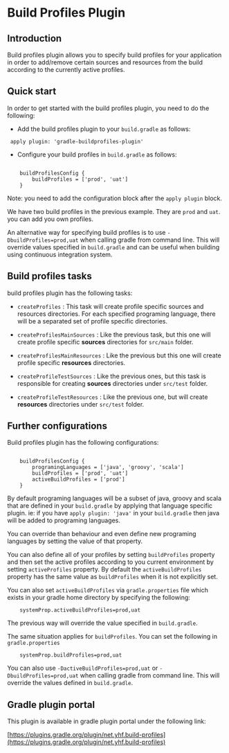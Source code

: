 # Build Profiles Plugin

## Introduction

Build profiles plugin allows you to specify build profiles for your application in order to add/remove certain
sources and resources from the build according to the currently active profiles.

## Quick start

In order to get started with the build profiles plugin, you need to do the following:

* Add the build profiles plugin to your `build.gradle` as follows:

` apply plugin: 'gradle-buildprofiles-plugin'`

* Configure your build profiles in `build.gradle` as follows:

```

    buildProfilesConfig {
        buildProfiles = ['prod', 'uat']
    }

```

Note: you need to add the configuration block after the `apply plugin` block.

We have two build profiles in the previous example. They are `prod` and `uat`. 
you can add you own profiles.

An alternative way for specifying build profiles is to use `-DbuildProfiles=prod,uat` when calling
gradle from command line. This will override values specified in `build.gradle` and can be
useful when building using continuous integration system.

## Build profiles tasks

build profiles plugin has the following tasks:

* `createProfiles` : This task will create profile specific sources and resources directories.
For each specified programing language, there will be a separated set of profile specific directories.

* `createProfilesMainSources` : Like the previous task, but this one will create profile specific
**sources** directories for `src/main` folder.

* `createProfilesMainResources` : Like the previous but this one will create profile
specific **resources** directories.

* `createProfileTestSources` : Like the previous ones, but this task is responsible for
creating **sources** directories under `src/test` folder.

* `createProfileTestResources` : Like the previous one, but will create **resources**
directories under `src/test` folder.

## Further configurations

Build profiles plugin has the following configurations:

```

    buildProfilesConfig {
        programingLanguages = ['java', 'groovy', 'scala']
        buildProfiles = ['prod', 'uat']
        activeBuildProfiles = ['prod'] 
    }

```

By default programing languages will be a subset of java, groovy and scala that
are defined in your `build.gradle` by applying that language specific plugin. ie: if
you have `apply plugin: 'java'` in your `build.gradle` then java will be added to
programing languages.

You can override than behaviour and even define new programing languages by setting
the value of that property.

You can also define all of your profiles by setting `buildProfiles` property and
then set the active profiles according to you current environment by setting
`activeProfiles` property. By default the `activeBuildProfiles` property has the same
value as `buildProfiles` when it is not explicitly set.

You can also set `activeBuildProfiles` via `gradle.properties` file which exists
in your gradle home directory by specifying the following:

```
    systemProp.activeBuildProfiles=prod,uat
```

The previous way will override the value specified in `build.gradle`.

The same situation applies for `buildProfiles`. You can set the following in `gradle.properties`

```
    systemProp.buildProfiles=prod,uat
```

You can also use `-DactiveBuildProfiles=prod,uat` or `-DbuildProfiles=prod,uat`
when calling gradle from command line. This will override the values defined in `build.gradle`.

## Gradle plugin portal

This plugin is available in gradle plugin portal under the following link:

[https://plugins.gradle.org/plugin/net.yhf.build-profiles](https://plugins.gradle.org/plugin/net.yhf.build-profiles)

